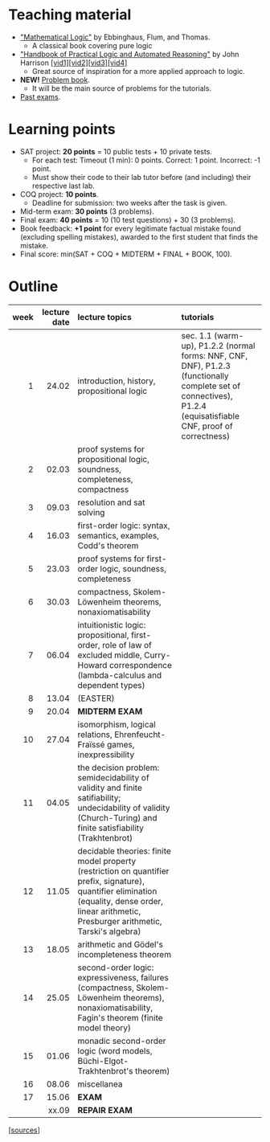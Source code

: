 # Teaching material

- ["Mathematical Logic"](https://www.springer.com/gp/book/9780387942582) by Ebbinghaus, Flum, and Thomas.
  - A classical book covering pure logic
- ["Handbook of Practical Logic and Automated Reasoning"](https://www.cl.cam.ac.uk/~jrh13/atp/) by John Harrison [[vid1]](https://www.youtube.com/watch?v=Nydg-N83VYc)[[vid2]](https://www.youtube.com/watch?v=iPFJY0aW4E4)[[vid3]](https://www.youtube.com/watch?v=ZdJ0-V77f_0)[[vid4]](https://www.youtube.com/watch?v=g3EQKBMq5h0)
  - Great source of inspiration for a more applied approach to logic.
- **NEW!** [Problem book]().
  - It will be the main source of problems for the tutorials.
- [Past exams](https://moodle.mimuw.edu.pl/mod/url/view.php?id=13772).

# Learning points
- SAT project: **20 points** = 10 public tests + 10 private tests.
  - For each test: Timeout (1 min): 0 points. Correct: 1 point. Incorrect: -1 point.
  - Must show their code to their lab tutor before (and including) their respective last lab.
- COQ project: **10 points**.
  - Deadline for submission: two weeks after the task is given.
- Mid-term exam: **30 points** (3 problems).
- Final exam: **40 points** = 10 (10 test questions) + 30 (3 problems).
- Book feedback: **+1 point** for every legitimate factual mistake found (excluding spelling mistakes), awarded to the first student that finds the mistake.
- Final score: min(SAT +  COQ + MIDTERM + FINAL + BOOK, 100).

# Outline

| week  | lecture date | lecture topics  |  tutorials | 
|---:|---:|:---|:--|
| 1  | 24.02 | introduction, history, propositional logic | sec. 1.1 (warm-up), P1.2.2 (normal forms: NNF, CNF, DNF), P1.2.3 (functionally complete set of connectives), P1.2.4 (equisatisfiable CNF, proof of correctness)  | 
| 2 | 02.03 | proof systems for propositional logic, soundness, completeness, compactness | |
| 3 | 09.03 | resolution and sat solving | |
| 4 | 16.03 | first-order logic: syntax, semantics, examples, Codd's theorem | |
| 5 | 23.03 | proof systems for first-order logic, soundness, completeness | |
| 6 | 30.03 | compactness, Skolem-Löwenheim theorems, nonaxiomatisability | |
| 7 | 06.04 | intuitionistic logic: propositional, first-order, role of law of excluded middle, Curry-Howard correspondence (lambda-calculus and dependent types) | |
| 8 | 13.04 | (EASTER) | 
| 9 | 20.04 | **MIDTERM EXAM** | |
| 10 | 27.04 | isomorphism, logical relations, Ehrenfeucht-Fraïssé games, inexpressibility | |
| 11 | 04.05 | the decision problem: semidecidability of validity and finite satifiability; undecidability of validity (Church-Turing) and finite satisfiability (Trakhtenbrot) | |
| 12 | 11.05 | decidable theories: finite model property (restriction on quantifier prefix, signature), quantifier elimination (equality, dense order, linear arithmetic, Presburger arithmetic, Tarski's algebra) | |
| 13 | 18.05 | arithmetic and Gödel's incompleteness theorem | |
| 14 | 25.05 | second-order logic: expressiveness, failures (compactness, Skolem-Löwenheim theorems), nonaxiomatisability, Fagin's theorem (finite model theory) | |
| 15 | 01.06 | monadic second-order logic (word models, Büchi-Elgot-Trakhtenbrot's theorem) | |
| 16 | 08.06 | miscellanea | |
| 17 | 15.06 | **EXAM** | |
|  | xx.09 | **REPAIR EXAM** | |

[[sources](https://github.com/lclem/logic_course)]
